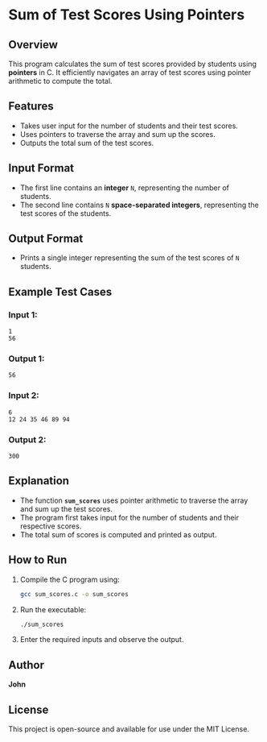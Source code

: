 # Sum of Test Scores Using Pointers

## Overview
This program calculates the sum of test scores provided by students using **pointers** in C. It efficiently navigates an array of test scores using pointer arithmetic to compute the total.

## Features
- Takes user input for the number of students and their test scores.
- Uses pointers to traverse the array and sum up the scores.
- Outputs the total sum of the test scores.

## Input Format
- The first line contains an **integer** `N`, representing the number of students.
- The second line contains `N` **space-separated integers**, representing the test scores of the students.

## Output Format
- Prints a single integer representing the sum of the test scores of `N` students.

## Example Test Cases
### Input 1:
```
1
56
```
### Output 1:
```
56
```

### Input 2:
```
6
12 24 35 46 89 94
```
### Output 2:
```
300
```


## Explanation
- The function **`sum_scores`** uses pointer arithmetic to traverse the array and sum up the test scores.
- The program first takes input for the number of students and their respective scores.
- The total sum of scores is computed and printed as output.

## How to Run
1. Compile the C program using:
   ```sh
   gcc sum_scores.c -o sum_scores
   ```
2. Run the executable:
   ```sh
   ./sum_scores
   ```
3. Enter the required inputs and observe the output.

## Author
**John**

## License
This project is open-source and available for use under the MIT License.

